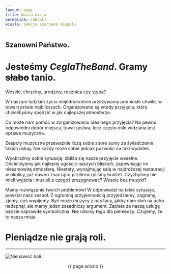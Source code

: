 ```yaml
---
layout: page
title: Nasza misja
permalink: /about/
wioslo: Sekcja szarpana zespołu
---
```


## Szanowni Państwo.

# Jesteśmy *CeglaTheBand*. Gramy ~~słabo~~ **tanio**.

Wesele, chrzciny, urodziny, rocznica czy stypa?

W naszym ludzkim życiu niejednokrotnie przeżywamy podniosłe chwile, w towarzystwie najbliższych. Organizowane są wtedy przyjęcia, które chcielibyśmy spędzić w jak najlepszej atmosferze.

Co może nam pomóc w zorganizowaniu idealnego przyjęcia? Na pewno odpowiedni dobór miejsca, towarzystwa, lecz często mile widziana jest oprawa muzyczna.

Zespoły muzyczne przeważnie liczą sobie spore sumy za świadczenie takich usług. Nie każdy może sobie jednak pozwolić na taki wydatek.

Wyobraźmy sobie sytuację: zbliża się nasze przyjęcie weselne. Chcielibyśmy jak najlepiej ugościć naszych bliskich, zapewniając im niesamowitą atmosferę. Niestety, wynajmując salę w najdroższej restauracji w okolicy, już dawno znacząco przekroczyliśmy budżet. Czyżbyśmy nie mieli wyjścia i musieli z czegoś zrezygnować? Wesele bez muzyki?

Mamy rozwiązanie twoich problemów! W odpowiedzi na takie sytuacje, powstał nasz zespół. Z ogromną przyjemnością przyjedziemy, zagramy, zjemy, coś wypijemy. Być może muzycy z nas tacy, jakby nam słoń na ucho nadepnął, ale mamy jeden zasadniczy argument. Zapłata za naszą usługę będzie naprawdę symboliczna. Nie robimy tego dla pieniędzy. Czujemy, że to nasza misja.


# Pieniądze nie grają roli.
---


![Nienawiść boli](http://c.wrzuta.pl/wi4911/b6d4392a0011eb33500f5734)

<p style="text-align: center;">{{ page.wioslo }}</p>
